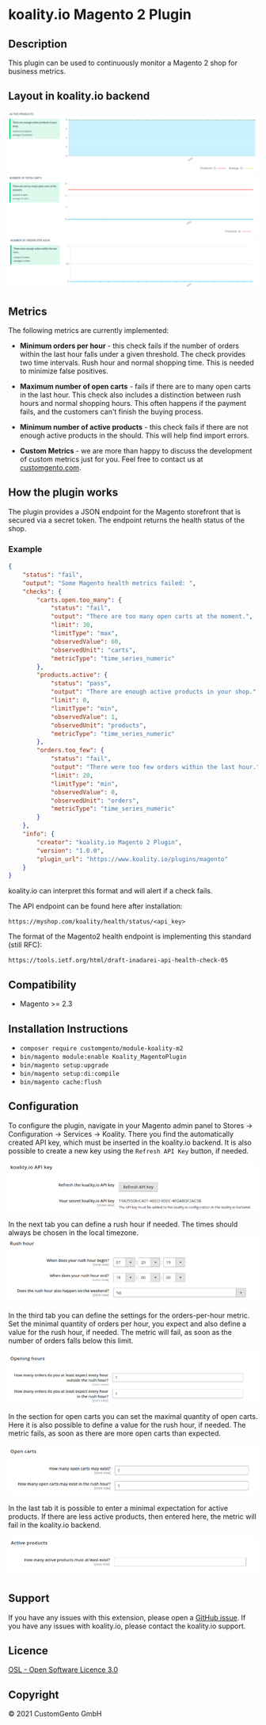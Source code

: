 # koality.io Magento 2 Plugin

## Description
This plugin can be used to continuously monitor a Magento 2 shop for business metrics.

## Layout in koality.io backend
![Active products](images/active_products.png "Active products")
![Open carts](images/open_carts.png "Open carts")
![Orders per hour](images/orders_per_hour.png "Orders per hour")

## Metrics

The following metrics are currently implemented:

- **Minimum orders per hour** - this check fails if the number of orders within the last hour falls under a given threshold. The check provides two time intervals. Rush hour and normal shopping time. This is needed to minimize false positives.


-  **Maximum number of open carts** - fails if there are to many open carts in the last hour. This check also includes a distinction between rush hours and normal shopping hours.
   This often happens if the payment fails, and the customers can't finish the buying process.


- **Minimum number of active products** - this check fails if there are not enough active products in the should. This will help find import errors.

- **Custom Metrics** - we are more than happy to discuss the development of custom metrics just for you. Feel free to contact us at [customgento.com](https://www.customgento.com/).

## How the plugin works

The plugin provides a JSON endpoint for the Magento storefront that is secured via a secret token. The endpoint returns the health status of the shop.

### Example
```json
{
    "status": "fail",
    "output": "Some Magento health metrics failed: ",
    "checks": {
        "carts.open.too_many": {
            "status": "fail",
            "output": "There are too many open carts at the moment.",
            "limit": 30,
            "limitType": "max",
            "observedValue": 60,
            "observedUnit": "carts",
            "metricType": "time_series_numeric"
        },
        "products.active": {
            "status": "pass",
            "output": "There are enough active products in your shop.",
            "limit": 0,
            "limitType": "min",
            "observedValue": 1,
            "observedUnit": "products",
            "metricType": "time_series_numeric"
        },
        "orders.too_few": {
            "status": "fail",
            "output": "There were too few orders within the last hour.",
            "limit": 20,
            "limitType": "min",
            "observedValue": 0,
            "observedUnit": "orders",
            "metricType": "time_series_numeric"
        }
    },
    "info": {
        "creator": "koality.io Magento 2 Plugin",
        "version": "1.0.0",
        "plugin_url": "https://www.koality.io/plugins/magento"
    }
}
```

koality.io can interpret this format and will alert if a check fails.

The API endpoint can be found here after installation:
```
https://myshop.com/koality/health/status/<api_key>
```

The format of the Magento2 health endpoint is implementing this standard (still RFC):
```
https://tools.ietf.org/html/draft-inadarei-api-health-check-05
```

## Compatibility
- Magento >= 2.3

## Installation Instructions
* `composer require customgento/module-koality-m2`
* `bin/magento module:enable Koality_MagentoPlugin`
* `bin/magento setup:upgrade`
* `bin/magento setup:di:compile`
* `bin/magento cache:flush`

## Configuration

To configure the plugin, navigate in your Magento admin panel to Stores -> Configuration -> Services -> Koality.
There you find the automatically created API key, which must be inserted in the koality.io backend. It is also possible 
to create a new key using the `Refresh API Key` button, if needed.

![API key configuration](images/api_key_config.png "API key configuration")


In the next tab you can define a rush hour if needed.
The times should always be chosen in the local timezone.
![Rush hour config](images/rush_hour_config.png "Rush hour config")

In the third tab you can define the settings for the orders-per-hour metric.
Set the minimal quantity of orders per hour, you expect and also define a value for the rush hour, if needed.
The metric will fail, as soon as the number of orders falls below this limit.

![Orders per hour config](images/orders_per_hour_config.png "Orders per hour config")


In the section for open carts you can set the maximal quantity of open carts.
Here it is also possible to define a value for the rush hour, if needed.
The metric fails, as soon as there are more open carts than expected.

![Open carts config](images/open_carts_config.png "Open carts config")


In the last tab it is possible to enter a minimal expectation for active products.
If there are less active products, then entered here, the metric will fail in the koality.io backend.

![Active products config](images/active_products_config.png "Active products config")

## Support
If you have any issues with this extension, please open a [GitHub issue](https://github.com/customgento/module-koality-m2/issues/new). If you have any issues with koality.io, please contact the koality.io support.

## Licence
[OSL - Open Software Licence 3.0](https://opensource.org/licenses/osl-3.0.php)

## Copyright
© 2021 CustomGento GmbH
